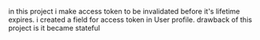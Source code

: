 in this project i make access token to be invalidated before it's lifetime expires.
i created a field for access token in User profile.
drawback of this project is it became stateful
